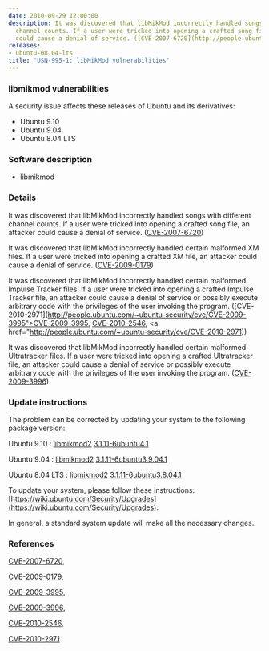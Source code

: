```yaml
---
date: 2010-09-29 12:00:00
description: It was discovered that libMikMod incorrectly handled songs with different
  channel counts. If a user were tricked into opening a crafted song file, an attacker
  could cause a denial of service. ([CVE-2007-6720](http://people.ubuntu.com/~ubuntu-security/cve/CVE-2007-6720))
releases:
- ubuntu-08.04-lts
title: "USN-995-1: libMikMod vulnerabilities"
---
```


### libmikmod vulnerabilities

A security issue affects these releases of Ubuntu and its derivatives:

* Ubuntu 9.10
* Ubuntu 9.04
* Ubuntu 8.04 LTS

### Software description

* libmikmod 

### Details

It was discovered that libMikMod incorrectly handled songs with different channel counts. If a user were tricked into opening a crafted song file, an attacker could cause a denial of service. ([CVE-2007-6720](http://people.ubuntu.com/~ubuntu-security/cve/CVE-2007-6720))

It was discovered that libMikMod incorrectly handled certain malformed XM files. If a user were tricked into opening a crafted XM file, an attacker could cause a denial of service. ([CVE-2009-0179](http://people.ubuntu.com/~ubuntu-security/cve/CVE-2009-0179))

It was discovered that libMikMod incorrectly handled certain malformed Impulse Tracker files. If a user were tricked into opening a crafted Impulse Tracker file, an attacker could cause a denial of service or possibly execute arbitrary code with the privileges of the user invoking the program. ([CVE-2010-2971](http://people.ubuntu.com/~ubuntu-security/cve/CVE-2009-3995">CVE-2009-3995</a>, <a href="http://people.ubuntu.com/~ubuntu-security/cve/CVE-2010-2546">CVE-2010-2546</a>, <a href="http://people.ubuntu.com/~ubuntu-security/cve/CVE-2010-2971))

It was discovered that libMikMod incorrectly handled certain malformed Ultratracker files. If a user were tricked into opening a crafted Ultratracker file, an attacker could cause a denial of service or possibly execute arbitrary code with the privileges of the user invoking the program. ([CVE-2009-3996](http://people.ubuntu.com/~ubuntu-security/cve/CVE-2009-3996)) 

### Update instructions

The problem can be corrected by updating your system to the following package version:

Ubuntu 9.10
 : [libmikmod2](https://launchpad.net/ubuntu/+source/libmikmod) <span> [3.1.11-6ubuntu4.1](https://launchpad.net/ubuntu/+source/libmikmod/3.1.11-6ubuntu4.1) </span> 

Ubuntu 9.04
 : [libmikmod2](https://launchpad.net/ubuntu/+source/libmikmod) <span> [3.1.11-6ubuntu3.9.04.1](https://launchpad.net/ubuntu/+source/libmikmod/3.1.11-6ubuntu3.9.04.1) </span> 

Ubuntu 8.04 LTS
 : [libmikmod2](https://launchpad.net/ubuntu/+source/libmikmod) <span> [3.1.11-6ubuntu3.8.04.1](https://launchpad.net/ubuntu/+source/libmikmod/3.1.11-6ubuntu3.8.04.1) </span> 

To update your system, please follow these instructions: [https://wiki.ubuntu.com/Security/Upgrades](https://wiki.ubuntu.com/Security/Upgrades).

In general, a standard system update will make all the necessary changes. 

### References

 [CVE-2007-6720](http://people.ubuntu.com/~ubuntu-security/cve/CVE-2007-6720), 

 [CVE-2009-0179](http://people.ubuntu.com/~ubuntu-security/cve/CVE-2009-0179), 

 [CVE-2009-3995](http://people.ubuntu.com/~ubuntu-security/cve/CVE-2009-3995), 

 [CVE-2009-3996](http://people.ubuntu.com/~ubuntu-security/cve/CVE-2009-3996), 

 [CVE-2010-2546](http://people.ubuntu.com/~ubuntu-security/cve/CVE-2010-2546), 

 [CVE-2010-2971](http://people.ubuntu.com/~ubuntu-security/cve/CVE-2010-2971)
